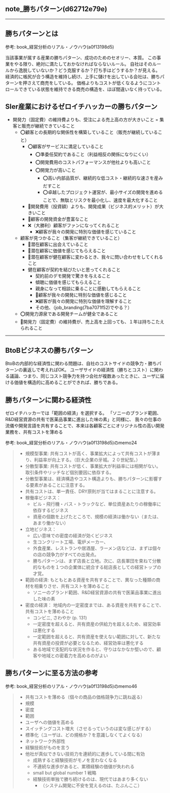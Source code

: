 note_勝ちパターン(d62712e79e)
---


---

## 勝ちパターンとは
参考: book_経営分析のリアル・ノウハウ(a0f13198d5)

当該事業が属する産業の勝ちパターン、成功のためのセオリー、本質。
この事業をやる限り、絶対に満たしておかなければならないルール。
自社はそのルールから逸脱していないか？どう克服するか？打ち手はどうするか？が見える。
経済的に帳尻が合う構造を維持し続け、上手に儲けを出している会社は、勝ちパターンを押さえて商売をしている。
価格よりもコストが低くなるようにコントロールできている状態を維持できる商売の構造を、ほぼ間違いなく持っている。

## SIer産業におけるゼロイチハッカーの勝ちパターン
- 開発力（固定費）の維持費よりも、受注による売上高の方が大きいこと = 集客と販売が継続できていること
  - ⭕️顧客との長期的な関係性を構築していること（販売が継続していること）
    - ⭕️顧客がサービスに満足していること
      - ⭕️準委任契約であること（利益相反の関係になりにくい）
      - ⭕️開発費用のコストパフォーマンスが他社よりも高いこと
      - ⭕️開発力が高いこと
        - ⭕️高い内部品質が、継続的な低コスト・継続的な速さを産みだすこと
        - ⭕️卓越したプロジェクト運営が、最小サイズの開発を進めることで、無駄とリスクを最小化し、速度を最大化すること
    - 🤔開発費用（投資額）よりも、開発成果（ビジネス的メリット）が大きいこと
    - 🤔顧客の開発資金が豊富なこと
    - ❌（大勝利）顧客がファンになってくれること
      - ❌顧客が我々の開発に特別な価値を感じていること
  - 顧客が見つかること（集客が継続できていること）
    - 🤔潜在顧客に出会えていること
    - 🤔潜在顧客に価値を感じてもらえること
    - 🤔潜在顧客が健在顧客に変わるとき、我々に問い合わせをしてくれること
    - 健在顧客が契約を結びたいと思ってくれること
      - 契約前のデモ開発で驚きを与えること
      - 傾聴に価値を感じてもらえること
      - 親身になって相談に乗ることに感動してもらえること
      - 🤔顧客が我々の開発に特別な価値を感じること
      - ❌顧客が我々の開発に特別な価値を理解すること
      - その他、（job_branding(7ba7071f52)でやる？）
  - ⭕️開発力源泉である開発チームが健全であること
  - 🤔開発力（固定費）の維持費が、売上高を上回っても、１年は持ちこたえられること

---
## BtoBビジネスの勝ちパターン
BtoBの内部的な経済性に関わる問題は、自社のコストサイドの競争力・勝ちパターンの裏返しで考えればOK。
ユーザサイドの経済性（勝ちとコスト）に関わる議論、つまり、同じコスト競争力を持つ会社が複数あったときに、ユーザに届ける価値を構造的に高めることができれば、勝ちである。

## 勝ちパターンに関わる経済性
ゼロイチハッカーでは「範囲の経済」を選択する。
「ソニーのブランド範囲、R&D経営資源の共有で医薬品事業に進出した味の素」と同様に、
我々の仕事の流儀や開発言語を共有することで、本来は各顧客ごとにオリジナル性の高い開発業務を、共有コストを薄める

参考: book_経営分析のリアル・ノウハウ(a0f13198d5)のmemo24

>- 規模型事業: 共有コストが高く、事業拡大によって共有コストが薄まり、利益率が向上する。（巨大企業の牙城。２０世紀型。）
>- 分散型事業: 共有コストが低く、事業拡大が利益率には相関がない。取引条件やリッチなど個別要因に依存する。
>  - 分散型事業は、経済構造やコスト構造よりも、勝ちパターンに影響する要素があることに注意する。
>  - 共有コストは、単一責任、DRY原則が当てはまることに注意する。
>  - 稼働率ビジネス：
>    - ビル・飛行機・バス・トラックなど、単位資産あたりの稼働率に依存するビジネス
>    - 資産の個数を上げたところで、規模の経済は働かない（または、あまり働かない）
>  - 立地ビジネス：
>    - 広い意味での密度の経済が効くビジネス
>    - 生コンクリート工場、電炉メーカー、
>    - 外食産業、レストランや居酒屋、ラーメン店などは、まずは個々の店の競争力がすべての出発点。
>    - 勝ちパターンは、まず店長と立地。次に、店長軍団を束ねて分散的なものを１つの企業体に統合する総店長としての経営トップの才覚。
>  - 範囲の経済: もともとある資産を共有することで、異なった種類の商材を相乗りさせ、共有コストを薄めること
>    - ソニーのブランド範囲、R&D経営資源の共有で医薬品事業に進出した味の素
>  - 密度の経済： 地域内の一定密度までは、ある資産を共有することで、共有コストを薄めること
>    - コンビニ, さわやか (p. 131)
>    - 一定密度を超えると、共有資産の供給力を超えるため、経営効率は悪化する
>    - 一定範囲を超えると、共有資産を使えない範囲に対して、新たな共有資産の投資が必要となるため、経営効率は悪化する
>    - ある地域で支配的な状況を作ると、守りはなかなか堅いので、顧客や地域との密着力を高めるのがよい


## 勝ちパターンに至る方法の参考
参考: book_経営分析のリアル・ノウハウ(a0f13198d5)のmemo46

>- 共有コストを薄める（個々の商品の価格競争力に跳ね返る）
>  - 規模
>  - 密度
>  - 範囲
>- ユーザへの価値を高める
>  - スイッチングコスト増大（させるっていうのは変な感じがする）
>  - 標準化（ユーザは、どの規格か？を意識しなくてよくなる）
>  - ネットワーク外部性
>- 経験技術がものを言う
>  - 他社が真似できない技術力を連続的に進歩している間に有効
>    - 成熟すると経験技術がモノを言わなくなる
>    - 不連続な進歩があると、累積経験の価値が失われる
>    - small but global number 1 戦略
>    - 経験技術単独で勝ち続けるのは、現代ではあまり多くない
>      - （システム開発に不安を覚えるのは、たぶんここ）





